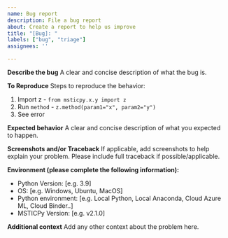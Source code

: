 ```yaml
---
name: Bug report
description: File a bug report
about: Create a report to help us improve
title: "[Bug]: "
labels: ["bug", "triage"]
assignees: ''

---
```


**Describe the bug**
A clear and concise description of what the bug is.

**To Reproduce**
Steps to reproduce the behavior:

1. Import z - `from msticpy.x.y import z`
2. Run `method` - `z.method(param1="x", param2="y")`
3. See error

**Expected behavior**
A clear and concise description of what you expected to happen.

**Screenshots and/or Traceback**
If applicable, add screenshots to help explain your problem.
Please include full traceback if possible/applicable.

**Environment (please complete the following information):**

- Python Version: [e.g. 3.9]
- OS: [e.g. Windows, Ubuntu, MacOS]
- Python environment: [e.g. Local Python, Local Anaconda, Cloud Azure ML, Cloud Binder..]
- MSTICPy Version: [e.g. v2.1.0]

**Additional context**
Add any other context about the problem here.
